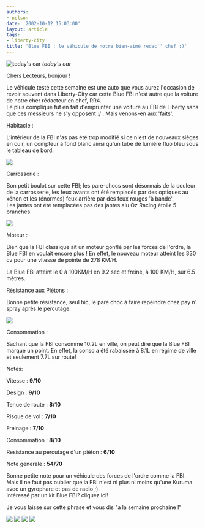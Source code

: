 ```yaml
---
authors:
- nelson
date: '2002-10-12 15:03:00'
layout: article
tags:
- liberty-city
title: 'Blue FBI : le véhicule de notre bien-aimé redac'' chef ;)'
---
```



![today's car](/content/images/2016/07/preview.jpg)
_today's car_

Chers Lecteurs, bonjour !

Le véhicule testé cette semaine est une auto que vous aurez l'occasion de revoir souvent dans Liberty-City car cette Blue FBI n'est autre que la voiture de notre cher rédacteur en chef, RR4.  
Le plus compliqué fut en fait d'emprunter une voiture au FBI de Liberty sans que ces messieurs ne s'y opposent :/ . Mais venons-en aux 'faits'.

Habitacle :

L’intérieur de la FBI n'as pas été trop modifié si ce n'est de nouveaux sièges en cuir, un compteur à fond blanc ainsi qu'un tube de lumière fluo bleu sous le tableau de bord.

![](/content/images/2016/07/FBI4.jpg)

Carrosserie :

Bon petit boulot sur cette FBI; les pare-chocs sont désormais de la couleur de la carrosserie, les feux avants ont été remplacés par des optiques au xénon et les (énormes) feux arrière par des feux rouges 'à bande'.  
Les jantes ont été remplacées pas des jantes alu Oz Racing étoile 5 branches.

![](/content/images/2016/07/FBI.jpg)

Moteur :

Bien que la FBI classique ait un moteur gonflé par les forces de l'ordre, la Blue FBI en voulait encore plus ! En effet, le nouveau moteur atteint les 330 cv pour une vitesse de pointe de 278 KM/H.

La Blue FBI atteint le 0 à 100KM/H en 9.2 sec et freine, à 100 KM/H, sur 6.5 mètres.

Résistance aux Piétons :

Bonne petite résistance, seul hic, le pare choc à faire repeindre chez pay n' spray après le percutage.

![](/content/images/2016/07/FBI7.jpg)

Consommation :

Sachant que la FBI consomme 10.2L en ville, on peut dire que la Blue FBI marque un point. En effet, la conso a été rabaissée à 8.1L en régime de ville et seulement 7.7L sur route!

Notes:

Vitesse : **9/10**

Design : **9/10**

Tenue de route : **8/10**

Risque de vol : **7/10**

Freinage : **7/10**

Consommation : **8/10**

Resistance au percutage d'un piéton : **6/10**

Note generale : **54/70**

Bonne petite note pour un véhicule des forces de l'ordre comme la FBI. Mais il ne faut pas oublier que la FBI n'est ni plus ni moins qu'une Kuruma avec un gyrophare et pas de radio ;).  
Intéressé par un kit Blue FBI? cliquez ici!

Je vous laisse sur cette phrase et vous dis "à la semaine prochaine !"

![](/content/images/2016/07/FBI2.jpg)
![](/content/images/2016/07/FBI3.jpg)
![](/content/images/2016/07/FBI5.jpg)
![](/content/images/2016/07/FBI6.jpg)